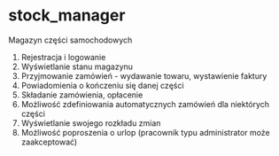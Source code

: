 # stock_manager
Magazyn części samochodowych
1. Rejestracja i logowanie
2. Wyświetlanie stanu magazynu
3. Przyjmowanie zamówień - wydawanie towaru, wystawienie faktury
4. Powiadomienia o kończeniu się danej części
5. Składanie zamówienia, opłacenie
6. Możliwość zdefiniowania automatycznych zamówień dla niektórych części
7. Wyświetlanie swojego rozkładu zmian
8. Możliwość poproszenia o urlop (pracownik typu administrator może zaakceptować)
